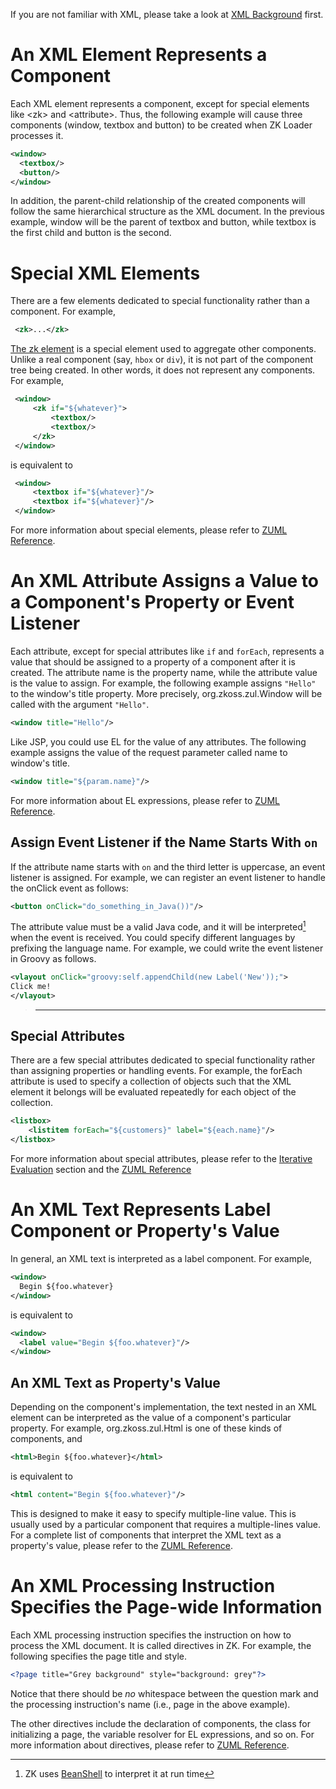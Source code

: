 

If you are not familiar with XML, please take a look at [XML
Background]({{site.baseurl}}/zk_dev_ref/UI_Composing/ZUML/XML_Background)
first.

# An XML Element Represents a Component

Each XML element represents a component, except for special elements
like \<zk\> and \<attribute\>. Thus, the following example will cause
three components (window, textbox and button) to be created when ZK
Loader processes it.

``` xml
<window>
  <textbox/>
  <button/>
</window>
```

In addition, the parent-child relationship of the created components
will follow the same hierarchical structure as the XML document. In the
previous example, window will be the parent of textbox and button, while
textbox is the first child and button is the second.

# Special XML Elements

There are a few elements dedicated to special functionality rather than
a component. For example,

``` xml
 <zk>...</zk>
```

[The zk element](ZUML_Reference/ZUML/Elements/zk) is a
special element used to aggregate other components. Unlike a real
component (say, `hbox` or `div`), it is not part of the component tree
being created. In other words, it does not represent any components. For
example,

``` xml
 <window>
     <zk if="${whatever}">
         <textbox/>
         <textbox/>
     </zk>
 </window>
```

is equivalent to

``` xml
 <window>
     <textbox if="${whatever}"/>
     <textbox if="${whatever}"/>
 </window>
```

For more information about special elements, please refer to [ZUML
Reference](ZUML_Reference/ZUML/Elements).

# An XML Attribute Assigns a Value to a Component's Property or Event Listener

Each attribute, except for special attributes like `if` and `forEach`,
represents a value that should be assigned to a property of a component
after it is created. The attribute name is the property name, while the
attribute value is the value to assign. For example, the following
example assigns `"Hello"` to the window's title property. More
precisely,
<javadoc method="setTitle(java.lang.String)">org.zkoss.zul.Window</javadoc>
will be called with the argument `"Hello"`.

``` xml
<window title="Hello"/>
```

Like JSP, you could use EL for the value of any attributes. The
following example assigns the value of the request parameter called name
to window's title.

``` xml
<window title="${param.name}"/>
```

For more information about EL expressions, please refer to [ZUML
Reference](ZUML_Reference/EL_Expressions).

## Assign Event Listener if the Name Starts With `on`

If the attribute name starts with `on` and the third letter is
uppercase, an event listener is assigned. For example, we can register
an event listener to handle the onClick event as follows:

``` xml
<button onClick="do_something_in_Java())"/>
```

The attribute value must be a valid Java code, and it will be
interpreted[^1] when the event is received. You could specify different
languages by prefixing the language name. For example, we could write
the event listener in Groovy as follows.

``` xml
<vlayout onClick="groovy:self.appendChild(new Label('New'));">
Click me!
</vlayout>
```

> ------------------------------------------------------------------------
>
> <references/>

## Special Attributes

There are a few special attributes dedicated to special functionality
rather than assigning properties or handling events. For example, the
forEach attribute is used to specify a collection of objects such that
the XML element it belongs will be evaluated repeatedly for each object
of the collection.

``` xml
<listbox>
    <listitem forEach="${customers}" label="${each.name}"/>
</listbox>
```

For more information about special attributes, please refer to the
[Iterative
Evaluation]({{site.baseurl}}/zk_dev_ref/UI_Composing/ZUML/Iterative_Evaluation)
section and the [ZUML
Reference](ZUML_Reference/ZUML/Attributes)

# An XML Text Represents Label Component or Property's Value

In general, an XML text is interpreted as a label component. For
example,

``` xml
<window>
  Begin ${foo.whatever}
</window>
```

is equivalent to

``` xml
<window>
  <label value="Begin ${foo.whatever}"/>
</window>
```

## An XML Text as Property's Value

Depending on the component's implementation, the text nested in an XML
element can be interpreted as the value of a component's particular
property. For example, <javadoc>org.zkoss.zul.Html</javadoc> is one of
these kinds of components, and

``` xml
<html>Begin ${foo.whatever}</html>
```

is equivalent to

``` xml
<html content="Begin ${foo.whatever}"/>
```

This is designed to make it easy to specify multiple-line value. This is
usually used by a particular component that requires a multiple-lines
value. For a complete list of components that interpret the XML text as
a property's value, please refer to the [ZUML
Reference](ZUML_Reference/ZUML/Texts).

# An XML Processing Instruction Specifies the Page-wide Information

Each XML processing instruction specifies the instruction on how to
process the XML document. It is called directives in ZK. For example,
the following specifies the page title and style.

``` xml
<?page title="Grey background" style="background: grey"?>
```

Notice that there should be *no* whitespace between the question mark
and the processing instruction's name (i.e., page in the above example).

The other directives include the declaration of components, the class
for initializing a page, the variable resolver for EL expressions, and
so on. For more information about directives, please refer to [ZUML
Reference](ZUML_Reference/ZUML/Processing_Instructions).

[^1]: ZK uses [BeanShell](http://www.beanshell.org) to interpret it at
    run time
